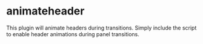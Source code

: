 # animateheader

This plugin will animate headers during transitions. Simply include the script to enable header animations during panel transitions.

